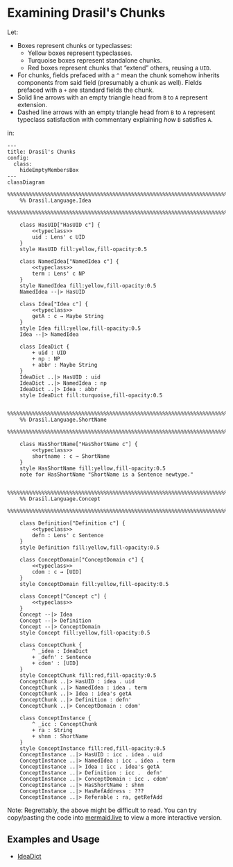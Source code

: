 # Examining Drasil's Chunks

Let:
* Boxes represent chunks or typeclasses:
  * Yellow boxes represent typeclasses.
  * Turquoise boxes represent standalone chunks.
  * Red boxes represent chunks that “extend” others, reusing a `UID`.
* For chunks, fields prefaced with a `^` mean the chunk somehow inherits
  components from said field (presumably a chunk as well). Fields prefaced with
  a `+` are standard fields the chunk.
* Solid line arrows with an empty triangle head from `B` to `A` represent
  extension.
* Dashed line arrows with an empty triangle head from `B` to `A` represent
  typeclass satisfaction with commentary explaining _how_ `B` satisfies `A`.

in:

```mermaid
---
title: Drasil's Chunks
config:
  class:
    hideEmptyMembersBox
---
classDiagram
    %%%%%%%%%%%%%%%%%%%%%%%%%%%%%%%%%%%%%%%%%%%%%%%%%%%%%%%%%%%%%%%%%%%%%%%%%%%
    %% Drasil.Language.Idea
    %%%%%%%%%%%%%%%%%%%%%%%%%%%%%%%%%%%%%%%%%%%%%%%%%%%%%%%%%%%%%%%%%%%%%%%%%%%

    class HasUID["HasUID c"] {
        <<typeclass>>
        uid : Lens' c UID
    }
    style HasUID fill:yellow,fill-opacity:0.5

    class NamedIdea["NamedIdea c"] {
        <<typeclass>>
        term : Lens' c NP
    }
    style NamedIdea fill:yellow,fill-opacity:0.5
    NamedIdea --|> HasUID

    class Idea["Idea c"] {
        <<typeclass>>
        getA : c → Maybe String
    }
    style Idea fill:yellow,fill-opacity:0.5
    Idea --|> NamedIdea

    class IdeaDict {
        + uid : UID
        + np : NP
        + abbr : Maybe String
    }
    IdeaDict ..|> HasUID : uid
    IdeaDict ..|> NamedIdea : np
    IdeaDict ..|> Idea : abbr
    style IdeaDict fill:turquoise,fill-opacity:0.5
    
    %%%%%%%%%%%%%%%%%%%%%%%%%%%%%%%%%%%%%%%%%%%%%%%%%%%%%%%%%%%%%%%%%%%%%%%%%%%
    %% Drasil.Language.ShortName
    %%%%%%%%%%%%%%%%%%%%%%%%%%%%%%%%%%%%%%%%%%%%%%%%%%%%%%%%%%%%%%%%%%%%%%%%%%%

    class HasShortName["HasShortName c"] {
        <<typeclass>>
        shortname : c → ShortName
    }
    style HasShortName fill:yellow,fill-opacity:0.5
    note for HasShortName "ShortName is a Sentence newtype."
    
    %%%%%%%%%%%%%%%%%%%%%%%%%%%%%%%%%%%%%%%%%%%%%%%%%%%%%%%%%%%%%%%%%%%%%%%%%%%
    %% Drasil.Language.Concept
    %%%%%%%%%%%%%%%%%%%%%%%%%%%%%%%%%%%%%%%%%%%%%%%%%%%%%%%%%%%%%%%%%%%%%%%%%%%

    class Definition["Definition c"] {
        <<typeclass>>
        defn : Lens' c Sentence
    }
    style Definition fill:yellow,fill-opacity:0.5

    class ConceptDomain["ConceptDomain c"] {
        <<typeclass>>
        cdom : c → [UID]
    }
    style ConceptDomain fill:yellow,fill-opacity:0.5

    class Concept["Concept c"] {
        <<typeclass>>
    }
    Concept --|> Idea
    Concept --|> Definition
    Concept --|> ConceptDomain
    style Concept fill:yellow,fill-opacity:0.5

    class ConceptChunk {
        ^ _idea : IdeaDict
        + _defn' : Sentence
        + cdom' : [UID]
    }
    style ConceptChunk fill:red,fill-opacity:0.5
    ConceptChunk ..|> HasUID : idea . uid
    ConceptChunk ..|> NamedIdea : idea . term
    ConceptChunk ..|> Idea : idea's getA
    ConceptChunk ..|> Definition : defn'
    ConceptChunk ..|> ConceptDomain : cdom'

    class ConceptInstance {
        ^ _icc : ConceptChunk
        + ra : String
        + shnm : ShortName
    }
    style ConceptInstance fill:red,fill-opacity:0.5
    ConceptInstance ..|> HasUID : icc . idea . uid
    ConceptInstance ..|> NamedIdea : icc . idea . term
    ConceptInstance ..|> Idea : icc . idea's getA
    ConceptInstance ..|> Definition : icc .  defn'
    ConceptInstance ..|> ConceptDomain : icc . cdom'
    ConceptInstance ..|> HasShortName : shnm
    ConceptInstance ..|> HasRefAddress : ???
    ConceptInstance ..|> Referable : ra, getRefAdd
```

Note: Regrettably, the above might be difficult to read. You can try
copy/pasting the code into [mermaid.live](https://mermaid.live/edit) to view a
more interactive version.

## Examples and Usage

* [IdeaDict](./examples/IdeaDict.md)
